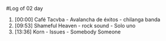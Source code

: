 #Log of 02 day

1. [00:00] Café Tacvba - Avalancha de éxitos - chilanga banda
1. [09:53] Shameful Heaven - rock sound - Solo uno
1. [13:36] Korn - Issues - Somebody Someone
